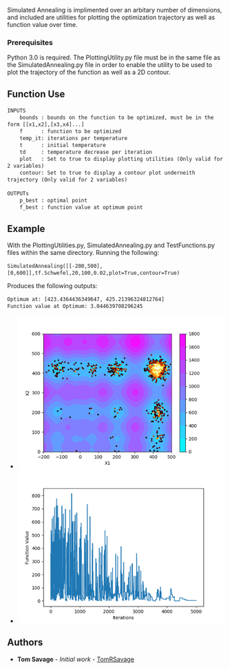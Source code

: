Simulated Annealing is implimented over an arbitary number of dimensions, and included are utilities for plotting the optimization trajectory as well as function value over time.

### Prerequisites

Python 3.0 is required. The PlottingUtility.py file must be in the same file as the SimulatedAnnealing.py file in order to enable the utility to be used to plot the trajectory of the function as well as a 2D contour.

## Function Use
```
INPUTS
    bounds : bounds on the function to be optimized, must be in the form [[x1,x2],[x3,x4]...]
    f      : function to be optimized
    temp_it: iterations per temperature
    t      : initial temperature
    td     : temperature decrease per iteration
    plot   : Set to true to display plotting utilities (Only valid for 2 variables)
    contour: Set to true to display a contour plot underneith trajectory (Only valid for 2 variables)
    
OUTPUTs
    p_best : optimal point
    f_best : function value at optimum point
 ```

## Example

With the PlottingUtilities.py, SimulatedAnnealing.py and TestFunctions.py files within the same directory.
Running the following:
```
SimulatedAnnealing([[-200,500],[0,600]],tf.Schwefel,20,100,0.02,plot=True,contour=True)
```
Produces the following outputs:
```
Optimum at: [423.4364436349647, 425.21396324812764]
Function value at Optimum: 3.044639708296245
```
- ![](GitHub1.png)
- ![](GitHub2.png)
## Authors

* **Tom Savage** - *Initial work* - [TomRSavage](https://github.com/TomRSavage)
